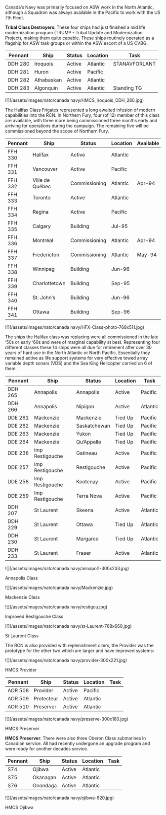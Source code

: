 Canada‘s Navy was primarily focused on ASW work in the North Atlantic, although a Squadron was always available in the Pacific to work with the US 7th Fleet.

**Tribal Class Destroyers**: These four ships had just finished a mid life modernization program (TRUMP - Tribal Update and Modernization Project), making them quite capable. These ships routinely operated as a flagship for ASW task groups or within the ASW escort of a US CVBG.

| Pennant | Ship       | Status | Location | Task          |
| ------- | ---------- | ------ | -------- | ------------- |
| DDH 280 | Iroquois   | Active | Atlantic | STANAVFORLANT |
| DDH 281 | Huron      | Active | Pacific  |               |
| DDH 282 | Athabaskan | Active | Atlantic |               |
| DDH 283 | Algonquin  | Active | Atlantic | Standing TG   |

![](/assets/images/nato/canada navy/HMCS_Iroquois_DDH_280.jpg)

The Halifax Class Frigates represented a long awaited infusion of modern capabilities into the RCN. In Northern Fury, four (of 12) member of this class are available, with three more being commissioned three months early and arriving for operations during the campaign. The remaining five will be commissioned beyond the scope of Northern Fury.

| Pennant | Ship            | Status        | Location | Available |
| ------- | --------------- | ------------- | -------- | --------- |
| FFH 330 | Halifax         | Active        | Atlantic |           |
| FFH 331 | Vancouver       | Active        | Pacific  |           |
| FFH 332 | Ville de Québec | Commissioning | Atlantic | Apr-94    |
| FFH 333 | Toronto         | Active        | Atlantic |           |
| FFH 334 | Regina          | Active        | Pacific  |           |
| FFH 335 | Calgary         | Building      | Jul-95   |           |
| FFH 336 | Montréal        | Commissioning | Atlantic | Apr-94    |
| FFH 337 | Fredericton     | Commissioning | Atlantic | May-94    |
| FFH 338 | Winnipeg        | Building      | Jun-96   |           |
| FFH 339 | Charlottetown   | Building      | Sep-95   |           |
| FFH 340 | St. John‘s      | Building      | Jun-96   |           |
| FFH 341 | Ottawa          | Building      | Sep-96   |           |

![](/assets/images/nato/canada navy/HFX-Class-photo-768x511.jpg)

The ships the Halifax class was replacing were all commissioned in the late ‘50s or early ‘60s and were of marginal capability at best. Representing four different classes these 14 ships were all due for retirement after over 30 years of hard use in the North Atlantic or North Pacific. Essentially they remained active as life support systems for very effective towed array variable depth sonars (VDS) and the Sea King Helicopter carried on 6 of them.

| Pennant | Ship            | Status       | Location | Task     |
| ------- | --------------- | ------------ | -------- | -------- |
| DDH 265 | Annapolis       | Annapolis    | Active   | Pacific  |
| DDH 266 | Annapolis       | Nipigon      | Active   | Atlantic |
| DDE 261 | Mackenzie       | Mackenzie    | Tied Up  | Pacific  |
| DDE 262 | Mackenzie       | Saskatchewan | Tied Up  | Pacific  |
| DDE 263 | Mackenzie       | Yukon        | Tied Up  | Pacific  |
| DDE 264 | Mackenzie       | Qu‘Appelle   | Tied Up  | Pacific  |
| DDE 236 | Imp Restigouche | Gatineau     | Active   | Pacific  |
| DDE 257 | Imp Restigouche | Restigouche  | Active   | Pacific  |
| DDE 258 | Imp Restigouche | Kootenay     | Active   | Pacific  |
| DDE 259 | Imp Restigouche | Terra Nova   | Active   | Pacific  |
| DDH 207 | St Laurent      | Skeena       | Active   | Atlantic |
| DDH 229 | St Laurent      | Ottawa       | Tied Up  | Atlantic |
| DDH 230 | St Laurent      | Margaree     | Tied Up  | Atlantic |
| DDH 233 | St Laurent      | Fraser       | Active   | Atlantic |

![](/assets/images/nato/canada navy/annapol1-300x233.jpg)

Annapolis Class

![](/assets/images/nato/canada navy/Mackenzie.jpg)

Mackenzie Class

![](/assets/images/nato/canada navy/restigou.jpg)

Improved Restigouche Class

![](/assets/images/nato/canada navy/st-Laurent-768x660.jpg)

St Laurent Class

The RCN is also provided with replenishment oilers, the Provider was the prototype for the other two which are larger and have improved systems:

![](/assets/images/nato/canada navy/provider-300x221.jpg)

HMCS Provider

| Pennant | Ship       | Status | Location | Task |
| ------- | ---------- | ------ | -------- | ---- |
| AOR 508 | Provider   | Active | Pacific  |      |
| AOR 509 | Protecteur | Active | Atlantic |      |
| AOR 510 | Preserver  | Active | Atlantic |      |

![](/assets/images/nato/canada navy/preserve-300x180.jpg)

HMCS Preserver

**HMCS Preserver**: There were also three Oberon Class submarines in Canadian service. All had recently undergone an upgrade program and were ready for another decades service.

| Pennant | Ship     | Status | Location | Task |
| ------- | -------- | ------ | -------- | ---- |
| S74     | Ojibwa   | Active | Atlantic |      |
| S75     | Okanagan | Active | Atlantic |      |
| S76     | Onondaga | Active | Atlantic |      |

![](/assets/images/nato/canada navy/ojibwa-620.jpg)

HMCS Ojibwa
